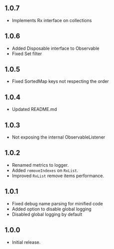 ## 1.0.7

- Implements Rx interface on collections

## 1.0.6

- Added Disposable interface to Observable
- Fixed Set filter

## 1.0.5

- Fixed SortedMap keys not respecting the order

## 1.0.4

- Updated README.md

## 1.0.3

- Not exposing the internal ObservableListener

## 1.0.2

- Renamed metrics to logger.
- Added `removeIndexes` on `RxList`.
- Improved `RxList` remove items performance.

## 1.0.1

- Fixed debug name parsing for minified code
- Added option to disable global logging
- Disabled global logging by default

## 1.0.0

- Initial release.
